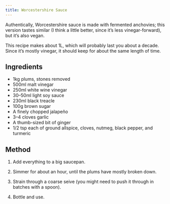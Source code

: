 ```yaml
---
title: Worcestershire Sauce
---
```

Authentically, Worcestershire sauce is made with fermented anchovies; this version tastes similar (I think a little better, since it’s less vinegar-forward), but it’s also vegan.

This recipe makes about 1L, which will probably last you about a decade. Since it’s mostly vinegar, it should keep for about the same length of time.

## Ingredients

- 1kg plums, stones removed
- 500ml malt vinegar
- 250ml white wine vinegar
- 30–50ml light soy sauce
- 230ml black treacle
- 100g brown sugar
- A finely chopped jalapeño
- 3–4 cloves garlic
- A thumb-sized bit of ginger
- 1/2 tsp each of ground allspice, cloves, nutmeg, black pepper, and turmeric

## Method

1. Add everything to a big saucepan.

2. Simmer for about an hour, until the plums have mostly broken down.

3. Strain through a coarse seive (you might need to push it through in batches with a spoon).

4. Bottle and use.
